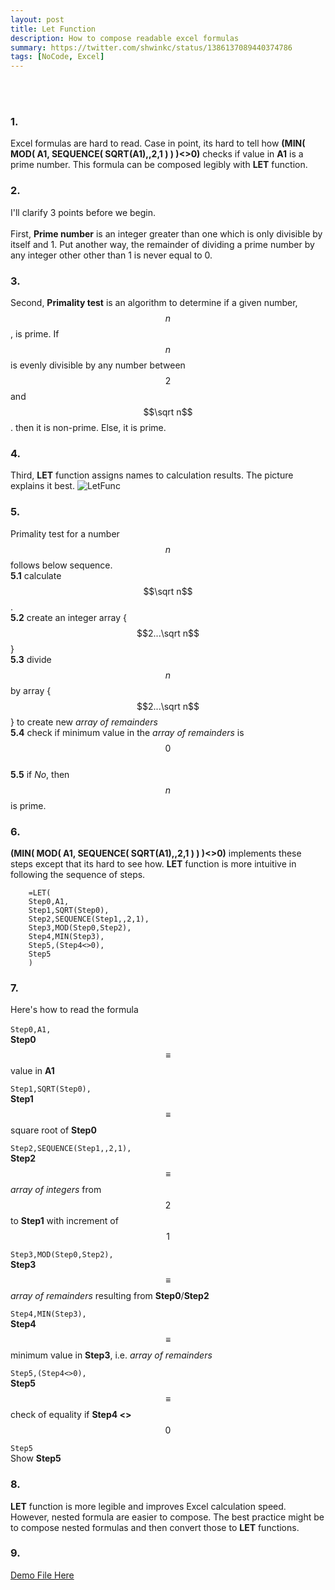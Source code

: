 ```yaml
---
layout: post
title: Let Function
description: How to compose readable excel formulas
summary: https://twitter.com/shwinkc/status/1386137089440374786
tags: [NoCode, Excel]
---
```

<br><br>


### 1. 
Excel formulas are hard to read. Case in point, its hard to tell how
**(MIN( MOD( A1, SEQUENCE( SQRT(A1),,2,1 ) ) )<>0)** checks if value in **A1** is a prime number. This formula can be composed legibly with **LET** function.
    
### 2.
I'll clarify 3 points before we begin. <br><br> First, **Prime number** is an integer greater than one which is only divisible by itself and 1. Put another way, the remainder of dividing a prime number by any integer other other than 1 is never equal to 0.

### 3.
Second, **Primality test** is an algorithm to determine if a given number, $$n$$, is prime. If $$n$$ is evenly divisible by any number between $$2$$ and $$\sqrt n$$. then it is non-prime. Else, it is prime.

### 4.
Third, **LET** function assigns names to calculation results. The picture explains it best.
        ![LetFunc](https://support.content.office.net/en-us/media/492526a6-54ec-4c18-8800-38bec7600ff6.png "Source: support.microsoft.com/")
    
### 5.
Primality test for a number $$n$$ follows below sequence.
    <br> **5.1** calculate $$\sqrt n$$.
    <br> **5.2** create an integer array {$$2...\sqrt n$$}
    <br> **5.3** divide $$n$$ by array {$$2...\sqrt n$$} to create new *array of remainders*
    <br> **5.4** check if minimum value in the *array of remainders* is $$0$$
    <br> **5.5** if *No*, then $$n$$ is prime.

### 6. 
**(MIN( MOD( A1, SEQUENCE( SQRT(A1),,2,1 ) ) )<>0)** implements these steps except that its hard to see how. **LET** function is more intuitive in following the sequence of steps.
```
    =LET(
    Step0,A1,
    Step1,SQRT(Step0),
    Step2,SEQUENCE(Step1,,2,1),
    Step3,MOD(Step0,Step2),
    Step4,MIN(Step3),
    Step5,(Step4<>0),
    Step5
    )
```

### 7.
Here's how to read the formula <br>
<br> `Step0,A1,` 
<br> **Step0** $$\equiv$$ value in **A1**

`Step1,SQRT(Step0),` 
<br> **Step1** $$\equiv$$ square root of **Step0**

`Step2,SEQUENCE(Step1,,2,1),`
<br> **Step2** $$\equiv$$ *array of integers* from $$2$$ to **Step1** with increment of $$1$$

`Step3,MOD(Step0,Step2),`
<br> **Step3** $$\equiv$$ *array of remainders* resulting from **Step0**/**Step2**

`Step4,MIN(Step3),`
<br> **Step4** $$\equiv$$ minimum value in **Step3**, i.e. *array of remainders*

`Step5,(Step4<>0),`
<br> **Step5** $$\equiv$$ check of equality if **Step4 <>** $$0$$

`Step5`
<br> Show **Step5**

### 8.
**LET** function is more legible and improves Excel calculation speed. However, nested formula are easier to compose. The best practice might be to compose nested formulas and then convert those to **LET** functions.

### 9.
[Demo File Here](https://github.com/continuoous/Spreadsheets/blob/main/Let.xlsx?raw=true)